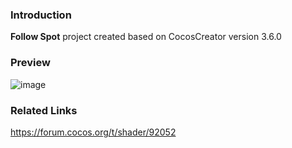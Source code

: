 ### Introduction
**Follow Spot** project created based on CocosCreator version 3.6.0

### Preview
![image](../../../gif/202202/2022022412.gif)

### Related Links
https://forum.cocos.org/t/shader/92052